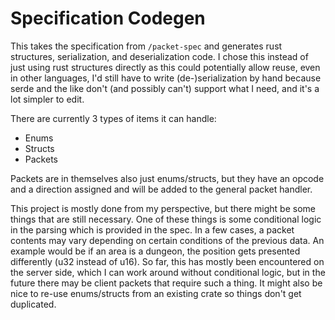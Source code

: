 # Specification Codegen

This takes the specification from `/packet-spec` and generates rust structures, serialization, and deserialization code.
I chose this instead of just using rust structures directly as this could potentially allow reuse, even in other 
languages, I'd still have to write (de-)serialization by hand because serde and the like don't (and possibly can't) 
support what I need, and it's a lot simpler to edit.

There are currently 3 types of items it can handle:
- Enums
- Structs
- Packets

Packets are in themselves also just enums/structs, but they have an opcode and a direction assigned and will be added to
the general packet handler.

This project is mostly done from my perspective, but there might be some things that are still necessary. One of these 
things is some conditional logic in the parsing which is provided in the spec. In a few cases, a packet contents may 
vary depending on certain conditions of the previous data. An example would be if an area is a dungeon, the position 
gets presented differently (u32 instead of u16). So far, this has mostly been encountered on the server side, which I 
can work around without conditional logic, but in the future there may be client packets that require such a thing. It 
might also be nice to re-use enums/structs from an existing crate so things don't get duplicated.
